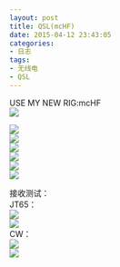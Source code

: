 ```yaml
---
layout: post
title: QSL(mcHF)
date: 2015-04-12 23:43:05
categories:
- 日志
tags:
- 无线电
- QSL
---
```


USE MY NEW RIG:mcHF    
![](https://github.com/bh3nvn/bh3nvn.github.io/raw/master/image/2015/2015-04-12-01.jpg)      

![](https://github.com/bh3nvn/bh3nvn.github.io/raw/master/image/2015/2015-04-12-02.png)      
![](https://github.com/bh3nvn/bh3nvn.github.io/raw/master/image/2015/2015-04-12-03.png)      
![](https://github.com/bh3nvn/bh3nvn.github.io/raw/master/image/2015/2015-04-12-04.png)      
![](https://github.com/bh3nvn/bh3nvn.github.io/raw/master/image/2015/2015-04-12-05.png)      
![](https://github.com/bh3nvn/bh3nvn.github.io/raw/master/image/2015/2015-04-12-06.png)      
![](https://github.com/bh3nvn/bh3nvn.github.io/raw/master/image/2015/2015-04-12-07.png)      

接收测试：    
JT65：    
![](https://github.com/bh3nvn/bh3nvn.github.io/raw/master/image/2015/2015-04-12-08.jpg)      
![](https://github.com/bh3nvn/bh3nvn.github.io/raw/master/image/2015/2015-04-12-09.jpg)       
CW：   
![](https://github.com/bh3nvn/bh3nvn.github.io/raw/master/image/2015/2015-04-12-10.jpg)      
![](https://github.com/bh3nvn/bh3nvn.github.io/raw/master/image/2015/2015-04-12-11.jpg)      

